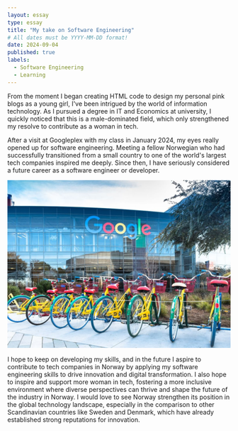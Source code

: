 ```yaml
---
layout: essay
type: essay
title: "My take on Software Engineering"
# All dates must be YYYY-MM-DD format!
date: 2024-09-04
published: true
labels:
  - Software Engineering
  - Learning
---
```



From the moment I began creating HTML code to design my personal pink blogs as a young girl, I've been intrigued by the world of information technology. As I pursued a degree in IT and Economics at university, I quickly noticed that this is a male-dominated field, which only strengthened my resolve to contribute as a woman in tech. 

After a visit at Googleplex with my class in January 2024, my eyes really opened up for software engineering. Meeting a fellow Norwegian who had successfully transitioned from a small country to one of the world's largest tech companies inspired me deeply. Since then, I have seriously considered a future career as a software engineer or developer. 


<p align="left">
  <img src="../img/googleplex.jpg" width="600">
</p>


I hope to keep on developing my skills, and in the future I aspire to contribute to tech companies in Norway by applying my software engineering skills to drive innovation and digital transformation. I also hope to inspire and support more woman in tech, fostering a more inclusive environment where diverse perspectives can thrive and shape the future of the industry in Norway. I would love to see Norway strengthen its position in the global technology landscape, especially in the comparison to other Scandinavian countries like Sweden and Denmark, which have already established strong reputations for innovation. 
  
